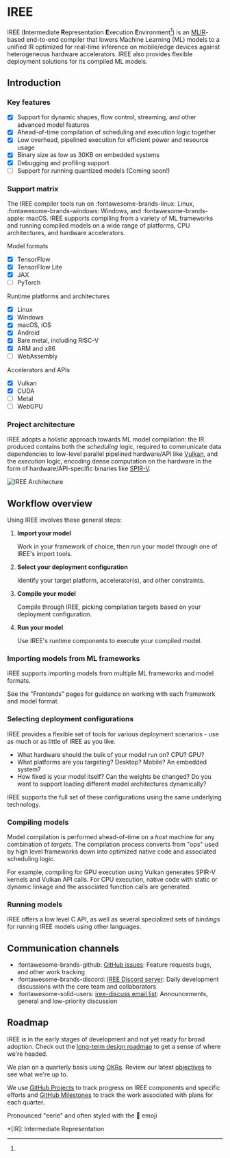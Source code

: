 # IREE

IREE (**I**ntermediate **R**epresentation **E**xecution **E**nvironment[^1]) is
an [MLIR](https://mlir.llvm.org/)-based end-to-end compiler that lowers Machine
Learning (ML) models to a unified IR optimized for real-time inference on
mobile/edge devices against heterogeneous hardware accelerators. IREE also
provides flexible deployment solutions for its compiled ML models.

## Introduction

### Key features

- [x] Support for dynamic shapes, flow control, streaming, and other advanced
model features
- [x] Ahead-of-time compilation of scheduling and execution logic together
- [x] Low overhead, pipelined execution for efficient power and resource usage
- [x] Binary size as low as 30KB on embedded systems
- [x] Debugging and profiling support
- [ ] Support for running quantized models (Coming soon!)

### Support matrix

The IREE compiler tools run on :fontawesome-brands-linux: Linux,
:fontawesome-brands-windows: Windows, and :fontawesome-brands-apple: macOS.
IREE supports compiling from a variety of ML frameworks and running compiled
models on a wide range of platforms, CPU architectures, and hardware
accelerators.

Model formats

- [x] TensorFlow
- [x] TensorFlow Lite
- [x] JAX
- [ ] PyTorch
<!-- - [ ] ONNX -->

Runtime platforms and architectures

- [x] Linux
- [x] Windows
- [x] macOS, iOS
- [x] Android
- [x] Bare metal, including RISC-V
- [x] ARM and x86
- [ ] WebAssembly

Accelerators and APIs

- [x] Vulkan
- [x] CUDA
- [ ] Metal
- [ ] WebGPU

### Project architecture

IREE adopts a _holistic_ approach towards ML model compilation: the IR produced
contains both the _scheduling_ logic, required to communicate data dependencies
to low-level parallel pipelined hardware/API like
[Vulkan](https://www.khronos.org/vulkan/), and the _execution_ logic, encoding
dense computation on the hardware in the form of hardware/API-specific binaries
like [SPIR-V](https://www.khronos.org/spir/).

<!-- TODO(scotttodd): text borders so this is easier to read on dark backgrounds -->
<!-- TODO(scotttodd): use the same .svg as the README (point README at this path) -->
![IREE Architecture](assets/images/iree_architecture.svg)

## Workflow overview

Using IREE involves these general steps:

1. **Import your model**

    Work in your framework of choice, then run your model through one of IREE's
    import tools.

2. **Select your deployment configuration**

    Identify your target platform, accelerator(s), and other constraints.

3. **Compile your model**

    Compile through IREE, picking compilation targets based on your
    deployment configuration.

4. **Run your model**

    Use IREE's runtime components to execute your compiled model.

### Importing models from ML frameworks

IREE supports importing models from multiple ML frameworks and model formats.

<!-- TODO(#5555): rename "frontends" to "ML frameworks"? -->
See the "Frontends" pages for guidance on working with each framework and
model format.

### Selecting deployment configurations

IREE provides a flexible set of tools for various deployment scenarios - use as
much or as little of IREE as you like.

* What hardware should the bulk of your model run on? CPU? GPU?
* What platforms are you targeting? Desktop? Mobile? An embedded system?
* How fixed is your model itself? Can the weights be changed? Do you want
  to support loading different model architectures dynamically?

IREE supports the full set of these configurations using the same underlying
technology.

### Compiling models

Model compilation is performed ahead-of-time on a _host_ machine for any
combination of _targets_. The compilation process converts from "ops" used by
high level frameworks down into optimized native code and associated scheduling
logic.

For example, compiling for GPU execution using Vulkan generates SPIR-V kernels
and Vulkan API calls. For CPU execution, native code with static or dynamic
linkage and the associated function calls are generated.

### Running models

IREE offers a low level C API, as well as several specialized sets of
_bindings_ for running IREE models using other languages.

## Communication channels

*   :fontawesome-brands-github:
    [GitHub issues](https://github.com/google/iree/issues): Feature requests
    bugs, and other work tracking
*   :fontawesome-brands-discord:
    [IREE Discord server](https://discord.gg/26P4xW4): Daily development
    discussions with the core team and collaborators
*   :fontawesome-solid-users: [iree-discuss email list](https://groups.google.com/forum/#!forum/iree-discuss):
    Announcements, general and low-priority discussion

## Roadmap

IREE is in the early stages of development and not yet ready for broad adoption.
Check out the
[long-term design roadmap](https://github.com/google/iree/blob/main/docs/design_roadmap.md)
to get a sense of where we're headed.

We plan on a quarterly basis using [OKRs](https://en.wikipedia.org/wiki/OKR).
Review our latest
[objectives](https://github.com/google/iree/blob/main/docs/objectives.md) to
see what we're up to.

We use [GitHub Projects](https://github.com/google/iree/projects) to track
progress on IREE components and specific efforts and
[GitHub Milestones](https://github.com/google/iree/milestones) to track the
work associated with plans for each quarter.

[^1]:
  Pronounced "eerie" and often styled with the :ghost: emoji

*[IR]: Intermediate Representation
